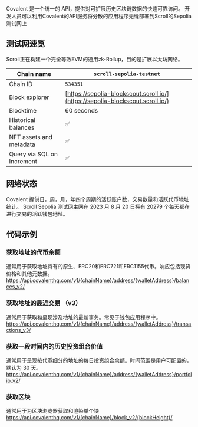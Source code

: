 Covalent 是一个统一的 API，提供对可扩展历史区块链数据的快速可靠访问。 开发人员可以利用Covalent的API服务将分散的应用程序无缝部署到Scroll的Sepolia测试网上

## 测试网速览
Scroll正在构建一个完全等效EVM的通用zk-Rollup，目的是扩展以太坊网络。

| Chain name                 | `scroll-sepolia-testnet`                                                       |
| -------------------------- | ------------------------------------------------------------------------------ |
| Chain ID                   | `534351`                                                                       |
| Block explorer             | [https://sepolia-blockscout.scroll.io/](https://sepolia-blockscout.scroll.io/) |
| Blocktime                  | 60 seconds                                                                     |
| Historical balances        | ✅                                                                             |
| NFT assets and metadata    | ✅                                                                             |
| Query via SQL on Increment | ✅                                                                                |

## 网络状态

Covalent 提供日，周，月，年四个周期的活跃账户数，交易数量和活跃代币地址统计。
Scroll Sepolia 测试网主网在 2023 月 8 月 20 日拥有 20279 个每天都在进行交易的活跃钱包地址。

## 代码示例

### 获取地址的代币余额
通常用于获取地址持有的原生、ERC20和ERC721和ERC1155代币。响应包括现货价格和其他元数据。
https://api.covalenthq.com/v1/{chainName}/address/{walletAddress}/balances_v2/

### 获取地址的最近交易 （v3）
通常用于获取和呈现涉及地址的最新事务。常见于钱包应用程序中。
https://api.covalenthq.com/v1/{chainName}/address/{walletAddress}/transactions_v3/


### 获取一段时间内的历史投资组合价值
通常用于呈现按代币细分的地址的每日投资组合余额。时间范围是用户可配置的，默认为 30 天。
https://api.covalenthq.com/v1/{chainName}/address/{walletAddress}/portfolio_v2/


### 获取区块
通常用于为区块浏览器获取和渲染单个块
https://api.covalenthq.com/v1/{chainName}/block_v2/{blockHeight}/